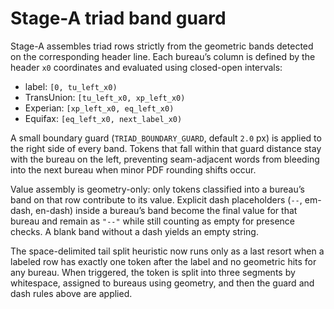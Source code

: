 # Stage-A triad band guard

Stage-A assembles triad rows strictly from the geometric bands detected on the
corresponding header line. Each bureau’s column is defined by the header `x0`
coordinates and evaluated using closed-open intervals:

- label: `[0, tu_left_x0)`
- TransUnion: `[tu_left_x0, xp_left_x0)`
- Experian: `[xp_left_x0, eq_left_x0)`
- Equifax: `[eq_left_x0, next_label_x0)`

A small boundary guard (`TRIAD_BOUNDARY_GUARD`, default `2.0` px) is applied to
the right side of every band. Tokens that fall within that guard distance stay
with the bureau on the left, preventing seam-adjacent words from bleeding into
the next bureau when minor PDF rounding shifts occur.

Value assembly is geometry-only: only tokens classified into a bureau’s band on
that row contribute to its value. Explicit dash placeholders (`--`, em-dash,
en-dash) inside a bureau’s band become the final value for that bureau and
remain as `"--"` while still counting as empty for presence checks. A blank
band without a dash yields an empty string.

The space-delimited tail split heuristic now runs only as a last resort when a
labeled row has exactly one token after the label and no geometric hits for any
bureau. When triggered, the token is split into three segments by whitespace,
assigned to bureaus using geometry, and then the guard and dash rules above are
applied.
